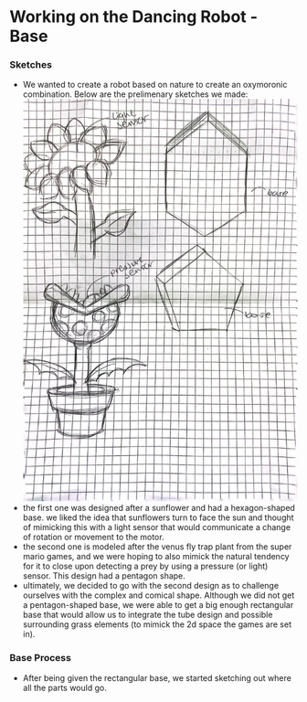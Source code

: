 # Working on the Dancing Robot - Base
### Sketches
- We wanted to create a robot based on nature to create an oxymoronic combination. Below are the prelimenary sketches we made:
![First Robot Sketches](PRrobot1sketch.JPG)
- the first one was designed after a sunflower and had a hexagon-shaped base. we liked the idea that sunflowers turn to face the sun and thought of mimicking this with a light sensor that would communicate a change of rotation or movement to the motor.
- the second one is modeled after the venus fly trap plant from the super mario games, and we were hoping to also mimick the natural tendency for it to close upon detecting a prey by using a pressure (or light) sensor. This design had a pentagon shape.
- ultimately, we decided to go with the second design as to challenge ourselves with the complex and comical shape. Although we did not get a pentagon-shaped base, we were able to get a big enough rectangular base that would allow us to integrate the tube design and possible surrounding grass elements (to mimick the 2d space the games are set in).
### Base Process
- After being given the rectangular base, we started sketching out where all the parts would go. 
